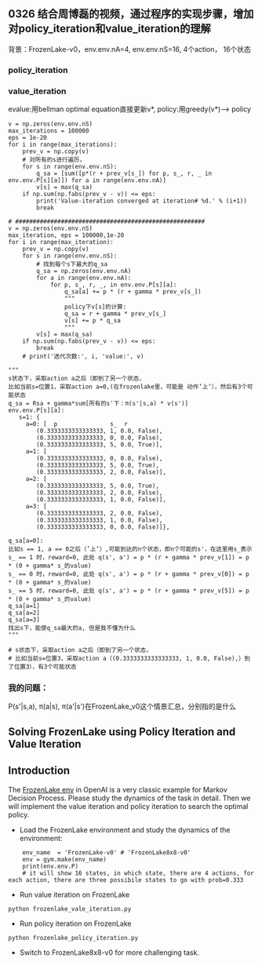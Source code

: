 ## 0326 结合周博磊的视频，通过程序的实现步骤，增加对policy_iteration和value_iteration的理解
背景：FrozenLake-v0，env.env.nA=4, env.env.nS=16, 4个action， 16个状态

### policy_iteration

### value_iteration
evalue:用bellman optimal equation直接更新v*,
policy:用greedy(v*)--> policy
```
v = np.zeros(env.env.nS)  
max_iterations = 100000
eps = 1e-20
for i in range(max_iterations):
    prev_v = np.copy(v)
    # 对所有的s进行遍历，
    for s in range(env.env.nS):
        q_sa = [sum([p*(r + prev_v[s_]) for p, s_, r, _ in env.env.P[s][a]]) for a in range(env.env.nA)] 
        v[s] = max(q_sa)
    if np.sum(np.fabs(prev_v - v)) <= eps:
        print('Value-iteration converged at iteration# %d.' % (i+1))
        break
        
# ######################################################        
v = np.zeros(env.env.nS)
max_iteration, eps = 100000,1e-20
for i in range(max_iteration):
    prev_v = np.copy(v)
    for s in range(env.env.nS):
        # 找到每个s下最大的q_sa
        q_sa = np.zeros(env.env.nA)
        for a in range(env.env.nA):
            for p, s_, r, _, in env.env.P[s][a]:
                q_sa[a] += p * (r + gamma * prev_v[s_])
                """
                policy下v[s]的计算:
                q_sa = r + gamma * prev_v[s_]
                v[s] += p * q_sa
                """
        v[s] = max(q_sa)
    if np.sum(np.fabs(prev_v - v)) <= eps:
        break
    # print('迭代次数:', i, 'value:', v)
```


    """
    s状态下，采取action a之后（即到了另一个状态，
    比如当前s=位置1，采取action a=0,(在frozenlake里，可能是 动作’上‘），然后有3个可能状态
    q_sa = Rsa + gamma*sum[所有的s'下：π(s'|s,a) * v(s')]
    env.env.P[s][a]:
       s=1: {
         a=0: [  p               s_  r
            (0.3333333333333333, 1, 0.0, False),
            (0.3333333333333333, 0, 0.0, False),
            (0.3333333333333333, 5, 0.0, True)],
         a=1: [
            (0.3333333333333333, 0, 0.0, False),
            (0.3333333333333333, 5, 0.0, True),
            (0.3333333333333333, 2, 0.0, False)],
         a=2: [ 
            (0.3333333333333333, 5, 0.0, True),
            (0.3333333333333333, 2, 0.0, False),
            (0.3333333333333333, 1, 0.0, False)],
         a=3: [
            (0.3333333333333333, 2, 0.0, False),
            (0.3333333333333333, 1, 0.0, False),
            (0.3333333333333333, 0, 0.0, False)]},

    q_sa[a=0]:
    比如s == 1, a == 0之后（’上‘）,可能到达的n个状态，即n个可能的s'，在这里用s_表示
    s_ == 1 时，reward=0, 此处 q(s', a') = p * (r + gamma * prev_v[1]) = p * (0 + gamma* s_的value)
    s_ == 0 时，reward=0, 此处 q(s', a') = p * (r + gamma * prev_v[0]) = p * (0 + gamma* s_的value)
    s_ == 5 时，reward=0, 此处 q(s', a') = p * (r + gamma * prev_v[5]) = p * (0 + gamma* s_的value)
    q_sa[a=1]
    q_sa[a=2]
    q_sa[a=3]
    找出s下，能使q_sa最大的a, 但是我不懂为什么
    """
    
    # s状态下，采取action a之后（即到了另一个状态，
    # 比如当前s=位置3，采取action a（(0.3333333333333333, 1, 0.0, False),）到了位置3），有3个可能状态
    
    
### 我的问题：

P(s'|s,a),  π(a|s),  π(a'|s')在FrozenLake_v0这个情景汇总，分别指的是什么
## Solving FrozenLake using Policy Iteration and Value Iteration

## Introduction
The [FrozenLake env](https://gym.openai.com/envs/FrozenLake-v0/) in OpenAI is a very classic example for Markov Decision Process. Please study the dynamics of the task in detail. Then we will implement the value iteration and policy iteration to search the optimal policy. 

* Load the FrozenLake environment and study the dynamics of the environment:
```
    env_name  = 'FrozenLake-v0' # 'FrozenLake8x8-v0'
    env = gym.make(env_name)
    print(env.env.P)
    # it will show 16 states, in which state, there are 4 actions, for each action, there are three possibile states to go with prob=0.333
```

* Run value iteration on FrozenLake
```
python frozenlake_vale_iteration.py
```

* Run policy iteration on FrozenLake
```
python frozenlake_policy_iteration.py
```

* Switch to FrozenLake8x8-v0 for more challenging task.
